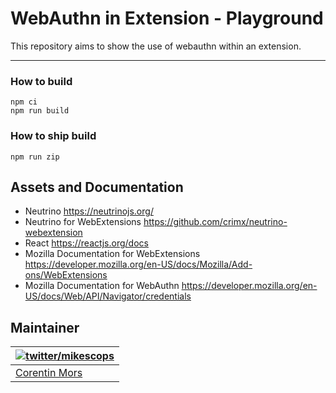 # WebAuthn in Extension - Playground

This repository aims to show the use of webauthn within an extension.

---

### How to build

```
npm ci
npm run build
```

### How to ship build

```
npm run zip
```

## Assets and Documentation

-   Neutrino https://neutrinojs.org/
-   Neutrino for WebExtensions https://github.com/crimx/neutrino-webextension
-   React https://reactjs.org/docs
-   Mozilla Documentation for WebExtensions https://developer.mozilla.org/en-US/docs/Mozilla/Add-ons/WebExtensions
-   Mozilla Documentation for WebAuthn https://developer.mozilla.org/en-US/docs/Web/API/Navigator/credentials

## Maintainer

| [![twitter/mikescops](https://avatars0.githubusercontent.com/u/4266283?s=100&v=4)](https://pixelswap.fr 'Personal Website') |
| --------------------------------------------------------------------------------------------------------------------------- |
| [Corentin Mors](https://pixelswap.fr/)                                                                                      |
